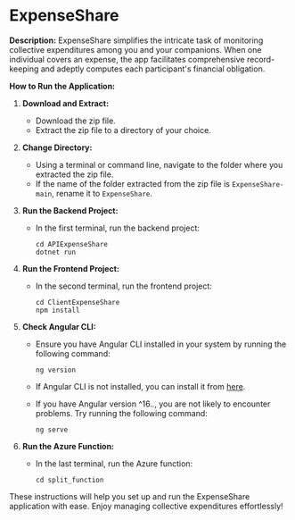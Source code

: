 # ExpenseShare

**Description:**
ExpenseShare simplifies the intricate task of monitoring collective expenditures among you and your companions. When one individual covers an expense, the app facilitates comprehensive record-keeping and adeptly computes each participant's financial obligation.

**How to Run the Application:**

1. **Download and Extract:**
    - Download the zip file.
    - Extract the zip file to a directory of your choice.
2. **Change Directory:**

    - Using a terminal or command line, navigate to the folder where you extracted the zip file.
    - If the name of the folder extracted from the zip file is `ExpenseShare-main`, rename it to `ExpenseShare`.

3. **Run the Backend Project:**

    - In the first terminal, run the backend project:
        ```shell
        cd APIExpenseShare
        dotnet run
        ```

4. **Run the Frontend Project:**

    - In the second terminal, run the frontend project:
        ```shell
        cd ClientExpenseShare
        npm install
        ```

5. **Check Angular CLI:**

    - Ensure you have Angular CLI installed in your system by running the following command:

        ```shell
        ng version
        ```

    - If Angular CLI is not installed, you can install it from [here](https://angular.io/cli).

    - If you have Angular version ^16._._, you are not likely to encounter problems. Try running the following command:
        ```shell
        ng serve
        ```

6. **Run the Azure Function:**
    - In the last terminal, run the Azure function:
        ```shell
        cd split_function
        ```

These instructions will help you set up and run the ExpenseShare application with ease. Enjoy managing collective expenditures effortlessly!
